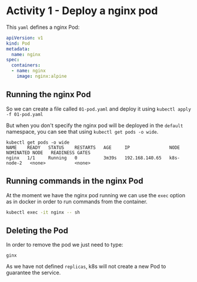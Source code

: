 # Activity 1 - Deploy a nginx pod

This `yaml` defines a nginx Pod:

``` yaml
apiVersion: v1
kind: Pod
metadata:
  name: nginx
spec:
  containers:
  - name: nginx
    image: nginx:alpine
```

## Running the nginx Pod

So we can create a file called `01-pod.yaml` and deploy it using `kubectl apply -f 01-pod.yaml`

But when you don't specify the nginx pod will be deployed in the `default` namespace, you can see that using `kubectl get pods -o wide`.

```
kubectl get pods -o wide
NAME    READY   STATUS    RESTARTS   AGE     IP               NODE         NOMINATED NODE   READINESS GATES
nginx   1/1     Running   0          3m39s   192.168.140.65   k8s-node-2   <none>           <none>
```

## Running commands in the nginx Pod

At the moment we have the nginx pod running we can use the `exec` option as in docker in order to run commands from the container.

```bash
kubectl exec -it nginx -- sh
```

## Deleting the Pod

In order to remove the pod we just need to type:

`ginx`

As we have not defined `replicas`, k8s will not create a new Pod to guarantee the service.